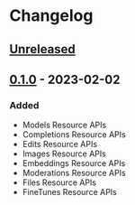 ﻿# Changelog

## [Unreleased](https://github.com/yazeedobaid/openai-fsharp/compare/v0.1.0...0.2.0)

## [0.1.0](https://github.com/yazeedobaid/openai-fsharp/releases/tag/0.1.0) - 2023-02-02
### Added
- Models Resource APIs
- Completions Resource APIs
- Edits Resource APIs
- Images Resource APIs
- Embeddings Resource APIs
- Moderations Resource APIs
- Files Resource APIs
- FineTunes Resource APIs